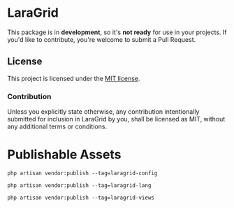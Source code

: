 # LaraGrid

This package is in **development**, so it's **not ready** for use in your projects. If you'd like to contribute, you're welcome
to submit a Pull Request.

## License

This project is licensed under the [MIT license](https://github.com/Bored-Programmers/laragrid/blob/main/LICENSE.md).

### Contribution

Unless you explicitly state otherwise, any contribution intentionally submitted
for inclusion in LaraGrid by you, shall be licensed as MIT, without any additional
terms or conditions.

# Publishable Assets

```php artisan vendor:publish --tag=laragrid-config```

```php artisan vendor:publish --tag=laragrid-lang```

```php artisan vendor:publish --tag=laragrid-views```
